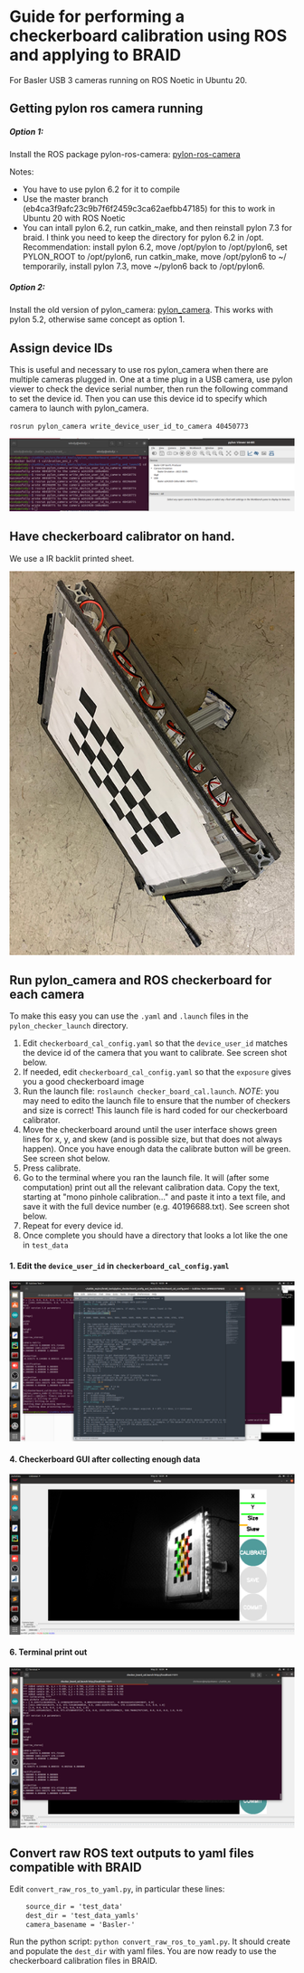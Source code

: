 # Guide for performing a checkerboard calibration using ROS and applying to BRAID

For Basler USB 3 cameras running on ROS Noetic in Ubuntu 20. 

## Getting pylon ros camera running

##### Option 1: 

Install the ROS package pylon-ros-camera: [pylon-ros-camera](https://github.com/basler/pylon-ros-camera/tree/master)

Notes:
  * You have to use pylon 6.2 for it to compile
  * Use the master branch (eb4ca3f9afc23c9b7f6f2459c3ca62aefbb47185) for this to work in Ubuntu 20 with ROS Noetic
  * You can intall pylon 6.2, run catkin_make, and then reinstall pylon 7.3 for braid. I think you need to keep the directory for pylon 6.2 in /opt. Recommendation: install pylon 6.2, move /opt/pylon to /opt/pylon6, set PYLON_ROOT to /opt/pylon6, run catkin_make, move /opt/pylon6 to ~/ temporarily, install pylon 7.3, move ~/pylon6 back to /opt/pylon6.

##### Option 2: 

Install the old version of pylon_camera: [pylon_camera](https://github.com/florisvb/pylon_camera). This works with pylon 5.2, otherwise same concept as option 1. 

## Assign device IDs

This is useful and necessary to use ros pylon_camera when there are multiple cameras plugged in. One at a time plug in a USB camera, use pylon viewer to check the device serial number, then run the following command to set the device id. Then you can use this device id to specify which camera to launch with pylon_camera.

`rosrun pylon_camera write_device_user_id_to_camera 40450773`

![alt_text](images/write_device_id.png "write device id")

## Have checkerboard calibrator on hand. 

We use a IR backlit printed sheet. 

![alt_text](images/checkerboard.jpg "edit yaml")


## Run pylon_camera and ROS checkerboard for each camera

To make this easy you can use the `.yaml` and `.launch` files in the `pylon_checker_launch` directory. 
1. Edit `checkerboard_cal_config.yaml` so that the `device_user_id` matches the device id of the camera that you want to calibrate. See screen shot below.
2. If needed, edit `checkerboard_cal_config.yaml` so that the `exposure` gives you a good checkerboard image
3. Run the launch file: `roslaunch checker_board_cal.launch`. *NOTE*: you may need to edito the launch file to ensure that the number of checkers and size is correct! This launch file is hard coded for our checkerboard calibrator. 
4. Move the checkerboard around until the user interface shows green lines for x, y, and skew (and is possible size, but that does not always happen). Once you have enough data the calibrate button will be green. See screen shot below. 
5. Press calibrate.
6. Go to the terminal where you ran the launch file. It will (after some computation) print out all the relevant calibration data. Copy the text, starting at "mono pinhole calibration..." and paste it into a text file, and save it with the full device number (e.g. 40196688.txt). See screen shot below. 
7. Repeat for every device id. 
8. Once complete you should have a directory that looks a lot like the one in `test_data`


#### 1. Edit the `device_user_id` in `checkerboard_cal_config.yaml`
![alt_text](images/ros_checkerboard_calibration_yaml.png "edit yaml")

#### 4. Checkerboard GUI after collecting enough data
![alt_text](images/ros_checkerboard_calibration_gui.png "checkerboiard")

#### 6. Terminal print out
![alt_text](images/ros_checkerboard_calibration_output.png "terminal print out")

## Convert raw ROS text outputs to yaml files compatible with BRAID

Edit `convert_raw_ros_to_yaml.py`, in particular these lines:
```
    source_dir = 'test_data'
    dest_dir = 'test_data_yamls'
    camera_basename = 'Basler-'
```

Run the python script: `python convert_raw_ros_to_yaml.py`. It should create and populate the `dest_dir` with yaml files. You are now ready to use the checkerboard calibration files in BRAID. 
